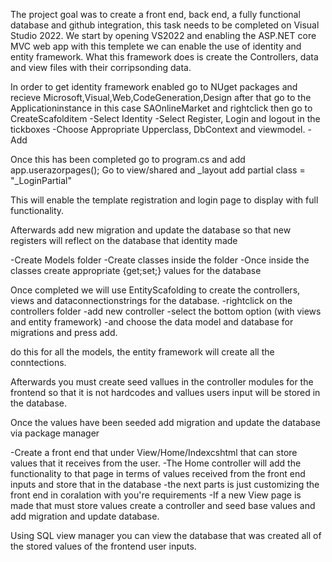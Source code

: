 The project goal was to create a front end, back end, a fully functional database and github integration, this task needs to be completed on Visual Studio 2022. We start by opening VS2022 and enabling the ASP.NET core MVC web app with this templete
we can enable the use of identity and entity framework. What this framework does is create the Controllers, data and view files with their corripsonding data.

In order to get identity framework enabled go to NUget packages and recieve Microsoft,Visual,Web,CodeGeneration,Design after that go to the Applicationinstance in this case SAOnlineMarket and rightclick then go to CreateScafolditem
-Select Identity
-Select Register, Login and logout in the tickboxes
-Choose Appropriate Upperclass, DbContext and viewmodel.
-Add

Once this has been completed go to program.cs and add app.userazorpages();
Go to view/shared and _layout add partial class = "_LoginPartial"

This will enable the template registration and login page to display with full functionality.

Afterwards add new migration and update the database so that new registers will reflect on the database that identity made

-Create Models folder
-Create classes inside the folder
-Once inside the classes create appropriate {get;set;} values for the database

Once completed we will use EntityScafolding to create the controllers, views and dataconnectionstrings for the database.
-rightclick on the controllers folder
-add new controller
-select the bottom option (with views and entity framework)
-and choose the data model and database for migrations and press add.

do this for all the models, the entity framework will create all the conntections.

Afterwards you must create seed vallues in the controller modules for the frontend so that it is not hardcodes and vallues users input will be stored in the database.

Once the values have been seeded add migration and update the database via package manager

-Create a front end that under View/Home/Indexcshtml that can store values that it receives from the user.
-The Home controller will add the functionality to that page in terms of values received from the front end inputs and store that in the database
-the next parts is just customizing the front end in coralation with you're requirements
-If a new View page is made that must store values create a controller and seed base values and add migration and update database.

Using SQL view manager you can view the database that was created all of the stored values of the frontend user inputs.
